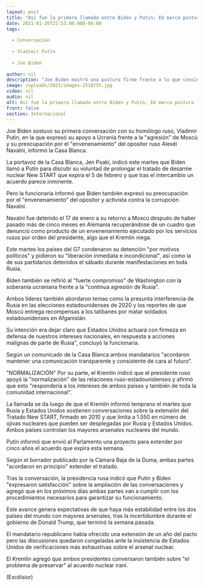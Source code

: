 ```yaml
---
layout: post
title: "Así fue la primera llamada entre Biden y Putin; EU marca postura firme"
date: 2021-01-26T22:53:00.000-06:00
tags:
  
  - Conversación
  
  - Vladimir Putin
  
  - Joe Biden
  
author: nil
description: "Joe Biden mostró una postura firme frente a lo que considera 'agresión' de Moscú sobre Ucrania y el 'envenenamiento' del líder opositor Alexéi Navalni."
image: /uploads/2021/images-2518755.jpg
video: nil
audio: nil
alt: Así fue la primera llamada entre Biden y Putin; EU marca postura firme
front: false
section: Internacional
---
```


Joe Biden sostuvo su primera conversación con su homólogo ruso, Vladimir Putin, en la que expresó su apoyo a Ucrania frente a la "agresión" de Moscú y su preocupación por el "envenenamiento" del opositor ruso Alexéi Navalni, informó la Casa Blanca.

La portavoz de la Casa Blanca, Jen Psaki, indicó este martes que Biden llamó a Putin para discutir su voluntad de prolongar el tratado de desarme nuclear New START que expira el 5 de febrero y que tras el intercambio un acuerdo parece inminente. 

Pero la funcionaria informó que Biden también expresó su preocupación por el "envenenamiento" del opositor y activista contra la corrupción Navalni.

Navalni fue detenido el 17 de enero a su retorno a Moscú después de haber pasado más de cinco meses en Alemania recuperándose de un cuadro que denunció como producto de un envenenamiento ejecutado por los servicios rusos por orden del presidente, algo que el Kremlin niega. 

Este martes los países del G7 condenaron su detención "por motivos políticos" y pidieron su "liberación inmediata e incondicional", así como la de sus partidarios detenidos el sábado durante manifestaciones en toda Rusia.

Biden también se refirió al "fuerte compromiso" de Washington con la soberanía ucraniana frente a la "continua agresión de Rusia".

Ambos líderes también abordaron temas como la presunta interferencia de Rusia en las elecciones estadounidenses de 2020 y los reportes de que Moscú entrega recompensas a los talibanes por matar soldados estadounidenses en Afganistán. 

Su intención era dejar claro que Estados Unidos actuará con firmeza en defensa de nuestros intereses nacionales, en respuesta a acciones malignas de parte de Rusia", concluyó la funcionaria. 

Según un comunicado de la Casa Blanca ambos mandatarios "acordaron mantener una comunicación transparente y consistente de cara al futuro". 

 

"NORMALIZACIÓN"
Por su parte, el Kremlin indicó que el presidente ruso apoyó la "normalización" de las relaciones ruso-estadounidenses y afirmó que esto "respondería a los intereses de ambos países y también de toda la comunidad internacional".

La llamada se da luego de que el Kremlin informó temprano el martes que Rusia y Estados Unidos sostienen conversaciones sobre la extensión del Tratado New START, firmado en 2010 y que limita a 1.550 en número de ojivas nucleares que pueden ser desplegadas por Rusia y Estados Unidos. Ambos países controlan los mayores arsenales nucleares del mundo.

Putin informó que envió al Parlamento una proyecto para extender por cinco años el acuerdo que expira esta semana. 

Según el borrador publicado por la Cámara Baja de la Duma, ambas partes "acordaron en principio" extender el tratado. 

Tras la conversación, la presidencia rusa indicó que Putin y Biden "expresaron satisfacción" sobre la ampliación de las conversaciones y agregó que en los próximos días ambas partes van a cumplir con los procedimientos necesarios para garantizar su funcionamiento. 

Este avance genera expectativas de que haya más estabilidad entre los dos países del mundo con mayores arsenales, tras la incertidumbre durante el gobierno de Donald Trump, que terminó la semana pasada. 

El mandatario republicano había ofrecido una extensión de un año del pacto pero las discusiones quedaron congeladas ante la insistencia de Estados Unidos de verificaciones más exhaustivas sobre el arsenal nuclear.

El Kremlin agregó que ambos presidentes conversaron también sobre "el problema de preservar" al acuerdo nuclear iraní.

(Excélsior)